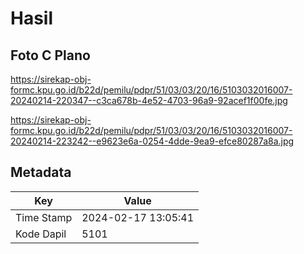 # Hasil

## Foto C Plano

https://sirekap-obj-formc.kpu.go.id/b22d/pemilu/pdpr/51/03/03/20/16/5103032016007-20240214-220347--c3ca678b-4e52-4703-96a9-92acef1f00fe.jpg

https://sirekap-obj-formc.kpu.go.id/b22d/pemilu/pdpr/51/03/03/20/16/5103032016007-20240214-223242--e9623e6a-0254-4dde-9ea9-efce80287a8a.jpg


## Metadata

| Key        | Value               |
| ---------- | ------------------- |
| Time Stamp | 2024-02-17 13:05:41 |
| Kode Dapil | 5101                |



